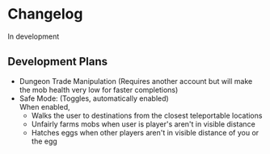 # Changelog
In development

## Development Plans
- Dungeon Trade Manipulation (Requires another account but will make the mob health very low for faster completions)
- Safe Mode: (Toggles, automatically enabled)  
  When enabled, 
  - Walks the user to destinations from the closest teleportable locations
  - Unfairly farms mobs when user is player's aren't in visible distance
  - Hatches eggs when other players aren't in visible distance of you or the egg
